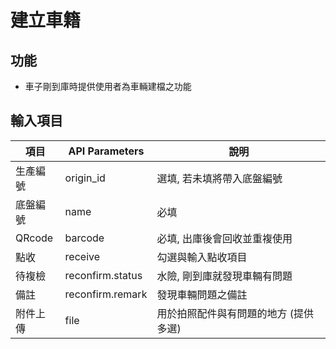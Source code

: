 # 建立車籍

## 功能
* 車子剛到庫時提供使用者為車輛建檔之功能

## 輸入項目

| 項目     | API Parameters   | 說明                                  |
| -------- | ---------------- | ------------------------------------- |
| 生產編號 | origin_id        | 選填, 若未填將帶入底盤編號            |
| 底盤編號 | name             | 必填                                  |
| QRcode   | barcode          | 必填, 出庫後會回收並重複使用          |
| 點收     | receive          | 勾選與輸入點收項目                    |
| 待複檢   | reconfirm.status | 水險, 剛到庫就發現車輛有問題          |
| 備註     | reconfirm.remark | 發現車輛問題之備註                    |
| 附件上傳 | file             | 用於拍照配件與有問題的地方 (提供多選) |